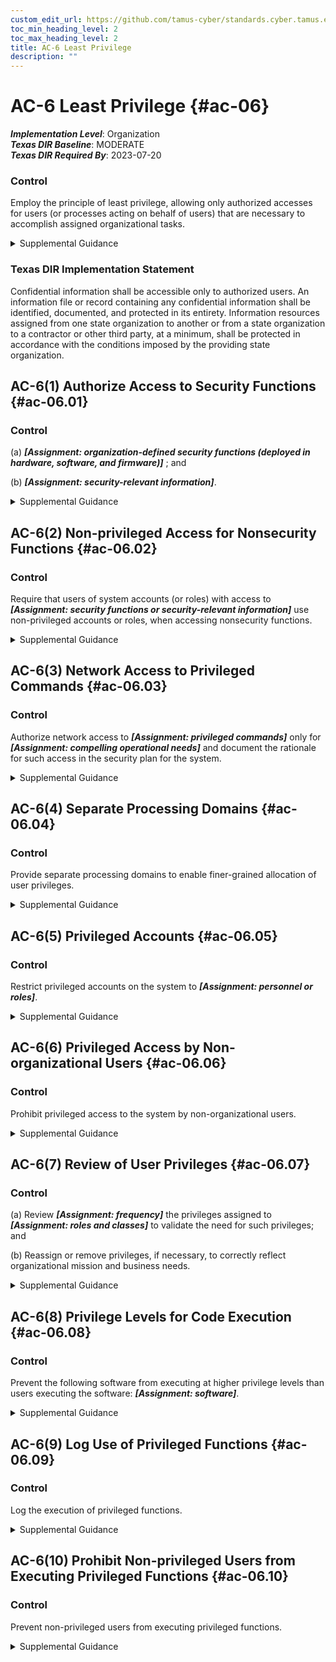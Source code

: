 ```yaml
---
custom_edit_url: https://github.com/tamus-cyber/standards.cyber.tamus.edu/tree/main/static/content/tamus.edu/TAMUS_profile.xml
toc_min_heading_level: 2
toc_max_heading_level: 2
title: AC-6 Least Privilege
description: ""
---
```


# AC-6 Least Privilege {#ac-06}

_**Implementation Level**_: Organization\
_**Texas DIR Baseline**_: MODERATE\
_**Texas DIR Required By**_: 2023-07-20

### Control

Employ the principle of least privilege, allowing only authorized accesses for users (or processes acting on behalf of users) that are necessary to accomplish assigned organizational tasks.

<details>
  <summary>Supplemental Guidance</summary>

Employ the principle of least privilege, allowing only authorized accesses for users (or processes acting on behalf of users) that are necessary to accomplish assigned organizational tasks.

</details>

### Texas DIR Implementation Statement

Confidential information shall be accessible only to authorized users. An information file or record containing any confidential information shall be identified, documented, and protected in its entirety. Information resources assigned from one state organization to another or from a state organization to a contractor or other third party, at a minimum, shall be protected in accordance with the conditions imposed by the providing state organization.

## AC-6(1) Authorize Access to Security Functions {#ac-06.01}

### Control

(a) 
                     _**[Assignment: organization-defined security functions (deployed in hardware, software, and firmware)]**_ ; and

(b) 
                     _**[Assignment: security-relevant information]**_.

<details>
  <summary>Supplemental Guidance</summary>

(a) 
                     _**[Assignment: organization-defined security functions (deployed in hardware, software, and firmware)]**_ ; and

(b) 
                     _**[Assignment: security-relevant information]**_.

</details>

## AC-6(2) Non-privileged Access for Nonsecurity Functions {#ac-06.02}

### Control

Require that users of system accounts (or roles) with access to _**[Assignment: security functions or security-relevant information]**_ use non-privileged accounts or roles, when accessing nonsecurity functions.

<details>
  <summary>Supplemental Guidance</summary>

Require that users of system accounts (or roles) with access to _**[Assignment: security functions or security-relevant information]**_ use non-privileged accounts or roles, when accessing nonsecurity functions.

</details>

## AC-6(3) Network Access to Privileged Commands {#ac-06.03}

### Control

Authorize network access to _**[Assignment: privileged commands]**_ only for _**[Assignment: compelling operational needs]**_ and document the rationale for such access in the security plan for the system.

<details>
  <summary>Supplemental Guidance</summary>

Authorize network access to _**[Assignment: privileged commands]**_ only for _**[Assignment: compelling operational needs]**_ and document the rationale for such access in the security plan for the system.

</details>

## AC-6(4) Separate Processing Domains {#ac-06.04}

### Control

Provide separate processing domains to enable finer-grained allocation of user privileges.

<details>
  <summary>Supplemental Guidance</summary>

Provide separate processing domains to enable finer-grained allocation of user privileges.

</details>

## AC-6(5) Privileged Accounts {#ac-06.05}

### Control

Restrict privileged accounts on the system to _**[Assignment: personnel or roles]**_.

<details>
  <summary>Supplemental Guidance</summary>

Restrict privileged accounts on the system to _**[Assignment: personnel or roles]**_.

</details>

## AC-6(6) Privileged Access by Non-organizational Users {#ac-06.06}

### Control

Prohibit privileged access to the system by non-organizational users.

<details>
  <summary>Supplemental Guidance</summary>

Prohibit privileged access to the system by non-organizational users.

</details>

## AC-6(7) Review of User Privileges {#ac-06.07}

### Control

(a) Review _**[Assignment: frequency]**_ the privileges assigned to _**[Assignment: roles and classes]**_ to validate the need for such privileges; and

(b) Reassign or remove privileges, if necessary, to correctly reflect organizational mission and business needs.

<details>
  <summary>Supplemental Guidance</summary>

(a) Review _**[Assignment: frequency]**_ the privileges assigned to _**[Assignment: roles and classes]**_ to validate the need for such privileges; and

(b) Reassign or remove privileges, if necessary, to correctly reflect organizational mission and business needs.

</details>

## AC-6(8) Privilege Levels for Code Execution {#ac-06.08}

### Control

Prevent the following software from executing at higher privilege levels than users executing the software: _**[Assignment: software]**_.

<details>
  <summary>Supplemental Guidance</summary>

Prevent the following software from executing at higher privilege levels than users executing the software: _**[Assignment: software]**_.

</details>

## AC-6(9) Log Use of Privileged Functions {#ac-06.09}

### Control

Log the execution of privileged functions.

<details>
  <summary>Supplemental Guidance</summary>

Log the execution of privileged functions.

</details>

## AC-6(10) Prohibit Non-privileged Users from Executing Privileged Functions {#ac-06.10}

### Control

Prevent non-privileged users from executing privileged functions.

<details>
  <summary>Supplemental Guidance</summary>

Prevent non-privileged users from executing privileged functions.

</details>

